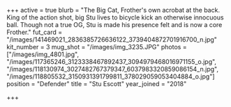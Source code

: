+++
active = true
blurb = "The Big Cat, Frother's own acrobat at the back. King of the action shot, big Stu lives to bicycle kick an otherwise innocuous ball. Though not a true OG, Stu is made his presence felt and is now a core Frother."
fut_card = "/images/141469021_2836385726636122_3739404872701916700_n.jpg"
kit_number = 3
mug_shot = "/images/img_3235.JPG"
photos = ["/images/img_4801.jpg", "/images/117365246_3123338467892437_3094979468016971155_o.jpg", "/images/118130974_3027482767379347_6037983320859086154_n.jpg", "/images/118805532_3150931391799811_378029059053404884_o.jpg"]
position = "Defender"
title = "Stu Escott"
year_joined = "2018"

+++
